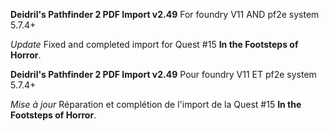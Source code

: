 **Deidril's Pathfinder 2 PDF Import v2.49**
For foundry V11 AND pf2e system 5.7.4+

*Update*
Fixed and completed import for Quest #15 **In the Footsteps of Horror**.

**Deidril's Pathfinder 2 PDF Import v2.49**
Pour foundry V11 ET pf2e system 5.7.4+

*Mise à jour*
Réparation et complétion de l'import de la Quest #15 **In the Footsteps of Horror**.
